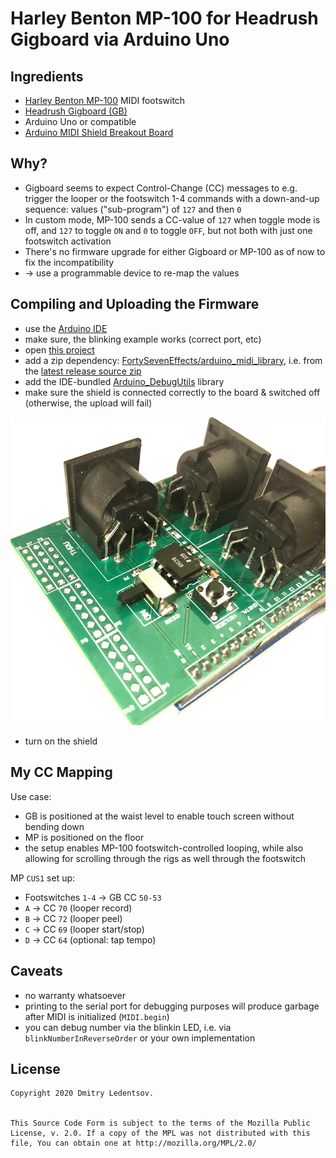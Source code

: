 # Harley Benton MP-100 for Headrush Gigboard via Arduino Uno

## Ingredients

- [Harley Benton MP-100](https://images.thomann.de/pics/atg/atgdata/document/manual/432459_c_432459_r1_en_online.pdf) MIDI footswitch
- [Headrush Gigboard (GB)](https://www.headrushfx.com/amfile/file/download/file/1025/product/6999/)
- Arduino Uno or compatible
- [Arduino MIDI Shield Breakout Board](https://www.ebay.de/sch/i.html?_nkw=arduino+midi+shield+breakout)

## Why?

- Gigboard seems to expect Control-Change (CC) messages to e.g. trigger the looper or the footswitch 1-4 commands with a down-and-up sequence: values ("sub-program") of `127` and then `0`
- In custom mode, MP-100 sends a CC-value of `127` when toggle mode is off, and `127` to toggle `ON` and `0` to toggle `OFF`, but not both with just one footswitch activation
- There's no firmware upgrade for either Gigboard or MP-100 as of now to fix the incompatibility
- &rarr; use a programmable device to re-map the values

## Compiling and Uploading the Firmware

- use the [Arduino IDE](https://www.arduino.cc/en/main/software)
- make sure, the blinking example works (correct port, etc)
- open [this project](hb_mp-100-for-headrush-gb-via-arduino.ino)
- add a zip dependency: [FortySevenEffects/arduino_midi_library](https://github.com/FortySevenEffects/arduino_midi_library), i.e. from the [latest release source zip](https://github.com/FortySevenEffects/arduino_midi_library/releases/latest)
- add the IDE-bundled [Arduino_DebugUtils](https://github.com/arduino-libraries/Arduino_DebugUtils) library
- make sure the shield is connected correctly to the board & switched off (otherwise, the upload will fail)

![uploading the firmware](doc/img/uploading.jpg)

- turn on the shield

## My CC Mapping

Use case:

- GB is positioned at the waist level to enable touch screen without bending down
- MP is positioned on the floor
- the setup enables MP-100 footswitch-controlled looping, while also allowing for scrolling through the rigs as well through the footswitch

MP `CUS1` set up:

- Footswitches `1-4` &rarr; GB CC `50-53`
- `A` &rarr; CC `70` (looper record)
- `B` &rarr; CC `72` (looper peel)
- `C` &rarr; CC `69` (looper start/stop)
- `D` &rarr; CC `64` (optional: tap tempo)

## Caveats

- no warranty whatsoever
- printing to the serial port for debugging purposes will produce garbage after MIDI is initialized (`MIDI.begin`)
- you can debug number via the blinkin LED, i.e. via `blinkNumberInReverseOrder` or your own implementation

## License

    Copyright 2020 Dmitry Ledentsov.


    This Source Code Form is subject to the terms of the Mozilla Public
    License, v. 2.0. If a copy of the MPL was not distributed with this
    file, You can obtain one at http://mozilla.org/MPL/2.0/